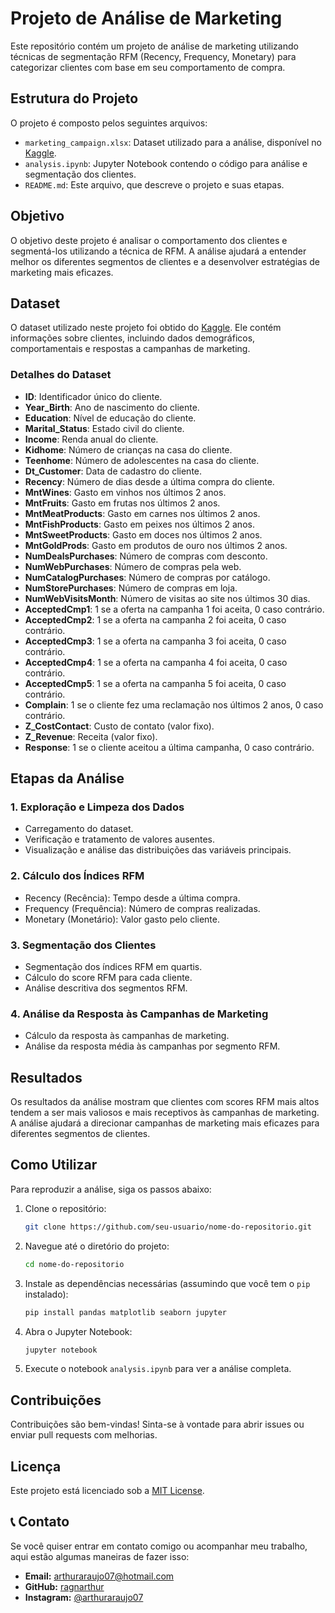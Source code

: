 # Projeto de Análise de Marketing

Este repositório contém um projeto de análise de marketing utilizando técnicas de segmentação RFM (Recency, Frequency, Monetary) para categorizar clientes com base em seu comportamento de compra.

## Estrutura do Projeto

O projeto é composto pelos seguintes arquivos:

- `marketing_campaign.xlsx`: Dataset utilizado para a análise, disponível no [Kaggle](https://www.kaggle.com/datasets/rodsaldanha/arketing-campaign).
- `analysis.ipynb`: Jupyter Notebook contendo o código para análise e segmentação dos clientes.
- `README.md`: Este arquivo, que descreve o projeto e suas etapas.

## Objetivo

O objetivo deste projeto é analisar o comportamento dos clientes e segmentá-los utilizando a técnica de RFM. A análise ajudará a entender melhor os diferentes segmentos de clientes e a desenvolver estratégias de marketing mais eficazes.

## Dataset

O dataset utilizado neste projeto foi obtido do [Kaggle](https://www.kaggle.com/datasets/rodsaldanha/arketing-campaign). Ele contém informações sobre clientes, incluindo dados demográficos, comportamentais e respostas a campanhas de marketing.

### Detalhes do Dataset

- **ID**: Identificador único do cliente.
- **Year_Birth**: Ano de nascimento do cliente.
- **Education**: Nível de educação do cliente.
- **Marital_Status**: Estado civil do cliente.
- **Income**: Renda anual do cliente.
- **Kidhome**: Número de crianças na casa do cliente.
- **Teenhome**: Número de adolescentes na casa do cliente.
- **Dt_Customer**: Data de cadastro do cliente.
- **Recency**: Número de dias desde a última compra do cliente.
- **MntWines**: Gasto em vinhos nos últimos 2 anos.
- **MntFruits**: Gasto em frutas nos últimos 2 anos.
- **MntMeatProducts**: Gasto em carnes nos últimos 2 anos.
- **MntFishProducts**: Gasto em peixes nos últimos 2 anos.
- **MntSweetProducts**: Gasto em doces nos últimos 2 anos.
- **MntGoldProds**: Gasto em produtos de ouro nos últimos 2 anos.
- **NumDealsPurchases**: Número de compras com desconto.
- **NumWebPurchases**: Número de compras pela web.
- **NumCatalogPurchases**: Número de compras por catálogo.
- **NumStorePurchases**: Número de compras em loja.
- **NumWebVisitsMonth**: Número de visitas ao site nos últimos 30 dias.
- **AcceptedCmp1**: 1 se a oferta na campanha 1 foi aceita, 0 caso contrário.
- **AcceptedCmp2**: 1 se a oferta na campanha 2 foi aceita, 0 caso contrário.
- **AcceptedCmp3**: 1 se a oferta na campanha 3 foi aceita, 0 caso contrário.
- **AcceptedCmp4**: 1 se a oferta na campanha 4 foi aceita, 0 caso contrário.
- **AcceptedCmp5**: 1 se a oferta na campanha 5 foi aceita, 0 caso contrário.
- **Complain**: 1 se o cliente fez uma reclamação nos últimos 2 anos, 0 caso contrário.
- **Z_CostContact**: Custo de contato (valor fixo).
- **Z_Revenue**: Receita (valor fixo).
- **Response**: 1 se o cliente aceitou a última campanha, 0 caso contrário.

## Etapas da Análise

### 1. Exploração e Limpeza dos Dados

- Carregamento do dataset.
- Verificação e tratamento de valores ausentes.
- Visualização e análise das distribuições das variáveis principais.

### 2. Cálculo dos Índices RFM

- Recency (Recência): Tempo desde a última compra.
- Frequency (Frequência): Número de compras realizadas.
- Monetary (Monetário): Valor gasto pelo cliente.

### 3. Segmentação dos Clientes

- Segmentação dos índices RFM em quartis.
- Cálculo do score RFM para cada cliente.
- Análise descritiva dos segmentos RFM.

### 4. Análise da Resposta às Campanhas de Marketing

- Cálculo da resposta às campanhas de marketing.
- Análise da resposta média às campanhas por segmento RFM.

## Resultados

Os resultados da análise mostram que clientes com scores RFM mais altos tendem a ser mais valiosos e mais receptivos às campanhas de marketing. A análise ajudará a direcionar campanhas de marketing mais eficazes para diferentes segmentos de clientes.

## Como Utilizar

Para reproduzir a análise, siga os passos abaixo:

1. Clone o repositório:
    ```bash
    git clone https://github.com/seu-usuario/nome-do-repositorio.git
    ```
2. Navegue até o diretório do projeto:
    ```bash
    cd nome-do-repositorio
    ```
3. Instale as dependências necessárias (assumindo que você tem o `pip` instalado):
    ```bash
    pip install pandas matplotlib seaborn jupyter
    ```
4. Abra o Jupyter Notebook:
    ```bash
    jupyter notebook
    ```
5. Execute o notebook `analysis.ipynb` para ver a análise completa.

## Contribuições

Contribuições são bem-vindas! Sinta-se à vontade para abrir issues ou enviar pull requests com melhorias.

## Licença

Este projeto está licenciado sob a [MIT License](LICENSE).

## 📞 Contato

Se você quiser entrar em contato comigo ou acompanhar meu trabalho, aqui estão algumas maneiras de fazer isso:

- **Email:** arthuraraujo07@hotmail.com
- **GitHub:** [ragnarthur](https://github.com/ragnarthur)
- **Instagram:** [@arthuraraujo07](https://instagram.com/arthuraraujo07)

